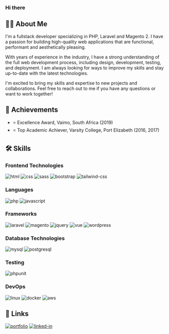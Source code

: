 ### Hi there

## 👨‍💻 About Me

I'm a fullstack developer specializing in PHP, Laravel and Magento 2. I have a passion for building high-quality web applications that are functional, performant and aesthetically pleasing.

With years of experience in the industry, I have a strong understanding of the full web development process, including design, development, testing, and deployment. I am always looking for ways to improve my skills and stay up-to-date with the latest technologies.

I'm excited to bring my skills and expertise to new projects and collaborations. Feel free to reach out to me if you have any questions or want to work together!

## 🏅 Achievements
-   ⭐ Excellence Award, Vaimo, South Africa (2019)
-   ⭐ Top Academic Achiever, Varsity College, Port Elizabeth (2016, 2017)


## 🛠️ Skills

### Frontend Technologies

![html](https://img.shields.io/badge/HTML5-E34F26?style=for-the-badge&logo=html5&logoColor=white)
![css](https://img.shields.io/badge/CSS3-1572B6?style=for-the-badge&logo=css3&logoColor=white)
![sass](https://img.shields.io/badge/SASS-CC6699?style=for-the-badge&logo=sass&logoColor=white)
![bootstrap](https://img.shields.io/badge/Bootstrap-563D7C?style=for-the-badge&logo=bootstrap&logoColor=white)
![tailwind-css](https://img.shields.io/badge/tailwind_css-06B6D4?style=for-the-badge&logo=tailwind-css&logoColor=white)

### Languages

![php](https://img.shields.io/badge/Php-777BB4?style=for-the-badge&logo=php&logoColor=FFFFFF)
![javascript](https://img.shields.io/badge/JavaScript-323330?style=for-the-badge&logo=javascript&logoColor=F7DF1E)

### Frameworks

![laravel](https://img.shields.io/badge/Laravel-FF2D20?style=for-the-badge&logo=laravel&logoColor=white)
![magento](https://img.shields.io/badge/Magento-EE672F?style=for-the-badge&logo=magento&logoColor=white)
![jquery](https://img.shields.io/badge/jQuery-0769AD?style=for-the-badge&logo=jquery&logoColor=white)
![vue](https://img.shields.io/badge/Vue.js-4FC08D?style=for-the-badge&logo=vue.js&logoColor=white)
![wordpress](https://img.shields.io/badge/WordPress-21759B?style=for-the-badge&logo=wordpress&logoColor=white)

### Database Technologies

![mysql](https://img.shields.io/badge/MySQL-4479A1?style=for-the-badge&logo=mysql&logoColor=white)
![postgresql](https://img.shields.io/badge/PostgreSQL-4169E1?style=for-the-badge&logo=postgresql&logoColor=white)

### Testing
![phpunit](https://img.shields.io/badge/PHPUnit-3776AB?style=for-the-badge&logo=Php&logoColor=white)


### DevOps
![linux](https://img.shields.io/badge/Linux-FCC624?style=for-the-badge&logo=Linux&logoColor=white)
![docker](https://img.shields.io/badge/Docker-2496ED?style=for-the-badge&logo=Docker&logoColor=white)
![aws](https://img.shields.io/badge/Amazon_AWS-232F3E?style=for-the-badge&logo=AmazonAWS&logoColor=white)

## 🔗 Links

[![portfolio](https://img.shields.io/badge/Portfolio-5340ff?style=for-the-badge&logo=Google-chrome&logoColor=white)](https://dajtainton.com/)
[![linked-in](https://img.shields.io/badge/LinkedIn-0077B5?style=for-the-badge&logo=LinkedIn&logoColor=white)](https://www.linkedin.com/in/dajtainton/)
